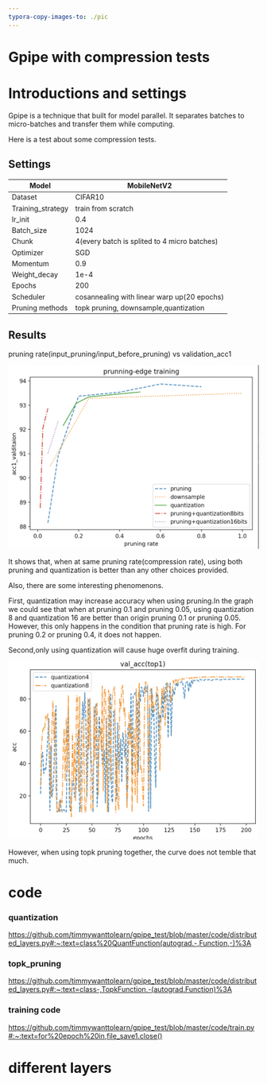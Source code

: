 ```yaml
---
typora-copy-images-to: ./pic
---
```


# Gpipe with compression tests

# Introductions and settings

Gpipe is a technique that built for model parallel. It separates batches to micro-batches and transfer them while computing.

Here is a test about some compression tests.

## Settings

| Model             | MobileNetV2                                  |
| ----------------- | -------------------------------------------- |
| Dataset           | CIFAR10                                      |
| Training_strategy | train from scratch                           |
| lr_init           | 0.4                                          |
| Batch_size        | 1024                                         |
| Chunk             | 4(every batch is splited to 4 micro batches) |
| Optimizer         | SGD                                          |
| Momentum          | 0.9                                          |
| Weight_decay      | 1e-4                                         |
| Epochs            | 200                                          |
| Scheduler         | cosannealing with linear warp up(20 epochs)  |
| Pruning methods   | topk pruning, downsample,quantization        |

## Results



pruning rate(input_pruning/input_before_pruning) vs validation_acc1

![image-20220215015840995](./pic/image-20220215015840995.png)



It shows that, when at same pruning rate(compression rate), using both pruning and quantization is better than any other choices provided.

Also, there are some interesting phenomenons.

First, quantization may increase accuracy when using pruning.In the graph we could see that when at pruning 0.1 and pruning 0.05, using quantization 8 and quantization 16 are better than origin pruning 0.1 or pruning 0.05. However, this only happens in the condition that pruning rate is high. For pruning 0.2 or pruning 0.4, it does not happen.



Second,only using quantization will cause huge overfit during training.



![image-20220215102351169](./pic/image-20220215102351169.png)

However, when using topk pruning together, the curve does not temble that much. 





# code

### quantization

https://github.com/timmywanttolearn/gpipe_test/blob/master/code/distributed_layers.py#:~:text=class%20QuantFunction(autograd.-,Function,-)%3A

### topk_pruning

https://github.com/timmywanttolearn/gpipe_test/blob/master/code/distributed_layers.py#:~:text=class-,TopkFunction,-(autograd.Function)%3A

### training code

https://github.com/timmywanttolearn/gpipe_test/blob/master/code/train.py#:~:text=for%20epoch%20in,file_save1.close()

# different layers


